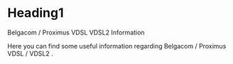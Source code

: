 # Heading1
Belgacom / Proximus VDSL VDSL2 Information 

Here you can find some useful information regarding Belgacom / Proximus VDSL / VDSL2 .
